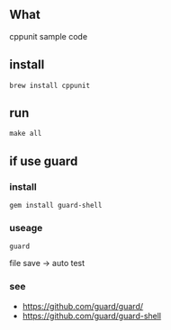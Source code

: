 ## What
  cppunit sample code

## install

    brew install cppunit

## run

    make all

## if use guard

### install

    gem install guard-shell

### useage

    guard

file save -> auto test

### see

- https://github.com/guard/guard/
- https://github.com/guard/guard-shell